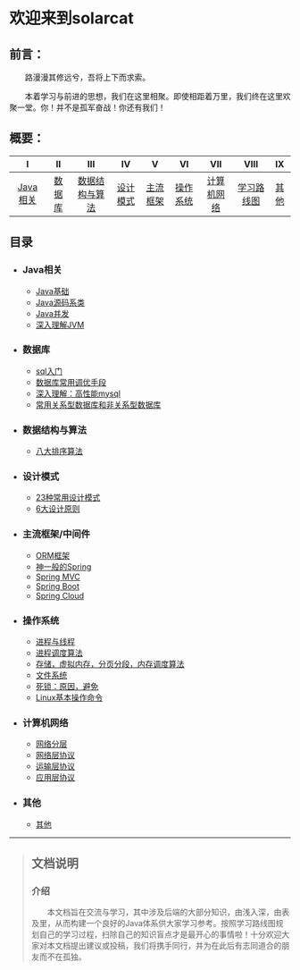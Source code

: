 # 欢迎来到solarcat #

## 前言： ##
&emsp;&emsp;路漫漫其修远兮，吾将上下而求索。	

&emsp;&emsp;本着学习与前进的思想，我们在这里相聚。即使相距着万里，我们终在这里欢聚一堂。你！并不是孤军奋战！你还有我们！
## 概要： ##
|I|II|III|IV|V|VI|VII|VIII|IX|
|:-:|:-:|:-:|:-:|:-:|:-:|:-:|:-:|:-:|
|[Java相关](#Java相关)|[数据库](#数据库相关)|[数据结构与算法](#数据结构与算法)|[设计模式](#设计模式)|[主流框架](#主流框架/中间件)|[操作系统](#操作系统)|[计算机网络](#计算机网络)|[学习路线图]()|[其他](其他)|
## 目录 ##
-	###	Java相关 ###
	-	[Java基础]() 
	-	[Java源码系类]()
	-	[Java并发]()
	-	[深入理解JVM]()
-	###	数据库 ###
	-	[sql入门]()
	-	[数据库常用调优手段]()
	-	[深入理解：高性能mysql]()
	-	[常用关系型数据库和非关系型数据库]()
-	### 数据结构与算法 ###
	-	[八大排序算法]()
-	###	设计模式 ###
	-	[23种常用设计模式]()
	-	[6大设计原则]()
-	### 主流框架/中间件 ###
	-	[ORM框架]()
	-	[神一般的Spring]()
	-	[Spring MVC]()
	-	[Spring Boot]()
	-	[Spring Cloud]()
-	### 操作系统 ###
	-	[进程与线程]()
	-	[进程调度算法]()
	-	[存储，虚拟内存，分页分段，内存调度算法]()
	-	[文件系统]()
	-	[死锁：原因，避免]()
	-	[Linux基本操作命令]()
-	### 计算机网络 ###
	-	[网络分层]()
	-	[网络层协议]()
	-	[运输层协议]()
	-	[应用层协议]()
-	### 其他 ###
	-	[其他]()

---
>## 文档说明 ##
>### 介绍
>&emsp;&emsp;本文档旨在交流与学习，其中涉及后端的大部分知识，由浅入深，由表及里，从而构建一个良好的Java体系供大家学习参考。按照学习路线图规划自己的学习过程，扫除自己的知识盲点才是最开心的事情啦！十分欢迎大家对本文档提出建议或投稿，我们将携手同行，并为在此后有志同道合的朋友而不在孤独。